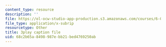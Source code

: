 ```yaml
---
content_type: resource
description: ''
file: https://ol-ocw-studio-app-production.s3.amazonaws.com/courses/6-041-probabilistic-systems-analysis-and-applied-probability-fall-2010/68c2b65a8498987ebb21bed4769250ab_ZulMqrvP-Pk.srt
file_type: application/x-subrip
resourcetype: Other
title: 3play caption file
uid: 68c2b65a-8498-987e-bb21-bed4769250ab
---
```

